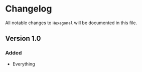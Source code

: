 # Changelog

All notable changes to `Hexagonal` will be documented in this file.

## Version 1.0

### Added
- Everything
